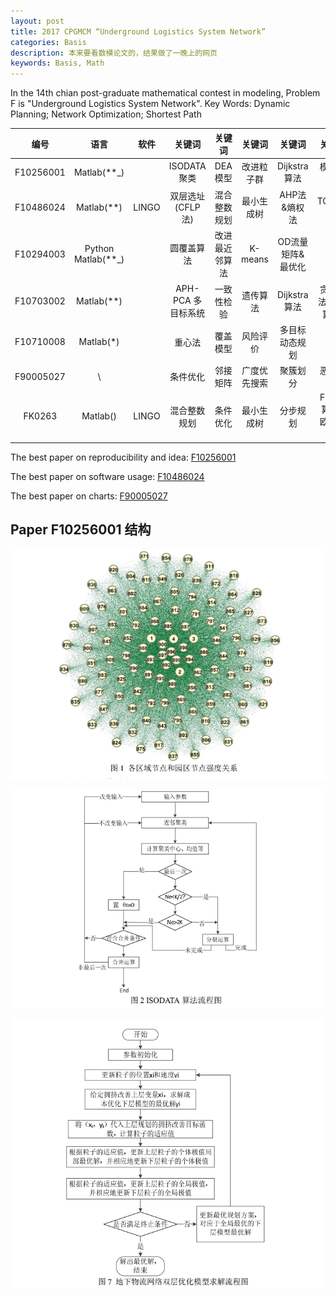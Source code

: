 ```yaml
---
layout: post
title: 2017 CPGMCM “Underground Logistics System Network”
categories: Basis
description: 本来要看数模论文的，结果做了一晚上的网页
keywords: Basis, Math
---
```


In the 14th chian post-graduate mathematical contest in modeling, Problem F is "Underground Logistics System Network".   Key Words: Dynamic Planning; Network Optimization; Shortest Path

| 编号 | 语言 | 软件 | 关键词 | 关键词 | 关键词 | 关键词| 关键词 |
| :----: | :----: | :----: | :----: | :----: | :----: | :----: | :----: |
| F10256001 |    Matlab(**_)     |       |    ISODATA聚类     |    DEA 模型    |  改进粒子群  |   Dijkstra 算法   |模拟退火|
| F10486024 |     Matlab(**)     | LINGO |  双层选址(CFLP法)  |  混合整数规划  |  最小生成树  |   AHP法&熵权法    | TOPSIS法 |
| F10294003 | Python Matlab(**_) |       |     圆覆盖算法     | 改进最近邻算法 |   K-means    | OD流量矩阵&最优化 |                     |
| F10703002 |     Matlab(**)     |       | APH-PCA 多目标系统 |   一致性检验   |   遗传算法   |   Dijkstra 算法   |贪婪算法(蚁群算法)|
| F10710008 |     Matlab(*)      |       |       重心法       |    覆盖模型    |   风险评价   |  多目标动态规划   ||
| F90005027 |         \          |       |      条件优化      |    邻接矩阵    | 广度优先搜索 |     聚簇划分      |      恶化因子       |
| FK0263 |      Matlab()      | LINGO |    混合整数规划    |    条件优化    |  最小生成树  |分步规划|Fleury算法&欧拉回路|

The best paper on reproducibility and idea: [F10256001](/Papers/F10256001.pdf)

The best paper on software usage: [F10486024](/Papers/F10486024.pdf)

The best paper on charts: [F90005027](/Papers/F90005027.pdf)

## Paper F10256001 结构

![1565685884738](/typora-user-images/1565685884738.png)

![1565685899607](/typora-user-images/1565685899607.png)

![1565685933663](/typora-user-images/1565685933663.png)
